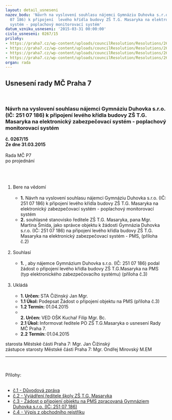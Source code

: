 ```yaml
---
layout: detail_usneseni
nazev_bodu: 'Návrh na vyslovení souhlasu nájemci Gymnáziu Duhovka s.r.o. (IČ: 251
  07 186) k připojení  levého křídla budovy ZŠ T.G. Masaryka na elektronický zabezpečovací
  systém - poplachový monitorovací systém'
datum_vzniku_usneseni: '2015-03-31 00:00:00'
cislo_usneseni: 0267/15
prilohy:
- https://praha7.cz/wp-content/uploads/councilResolution/Resolutions/26581/267_15_pril1.doc
- https://praha7.cz/wp-content/uploads/councilResolution/Resolutions/26581/17-15-p%c5%99.2.jpg
- https://praha7.cz/wp-content/uploads/councilResolution/Resolutions/26581/17-15-p%c5%99.3.doc
- https://praha7.cz/wp-content/uploads/councilResolution/Resolutions/26581/267_15_pril4.pdf
organ: rada
---
```

<div id="ucUsn_pList" class="usn">
	<span><h2>Usnesení rady MČ Praha 7 </h2>
<br></span><div class="standBody">
<span><h3>Návrh na vyslovení souhlasu nájemci Gymnáziu Duhovka s.r.o. (IČ: 251 07 186) k připojení  levého křídla budovy ZŠ T.G. Masaryka na elektronický zabezpečovací systém - poplachový monitorovací systém</h3></span><div class="center">
		<strong>č. 0267/15</strong><br>
	</div>
<div class="center">
		<strong>Ze dne 31.03.2015</strong><br><br>
	</div>Rada MČ P7<br>po projednání<br><br><br><ol>
<br><li>Bere na vědomí <br><ul>
<br><li>
<strong>1.</strong> Návrh na vyslovení souhlasu nájemci Gymnáziu Duhovka s.r.o. (IČ: 251 07 186) k připojení levého křídla budovy ZŠ T.G. Masaryka na elektronický zabezpečovací systém - poplachový monitorovací systém <br>
</li>
<li>
<strong>2.</strong> souhlasné stanovisko ředitele ZŠ T.G. Masaryka, pana Mgr. Martina Šmída, jako správce objektu k žádosti Gymnázia Duhovka s.r.o. (IČ: 251 07 186) na připojení levého křídla budovy ZŠ T.G. Masaryka na elektronický zabezpečovací systém - PMS, (příloha č.2)</li>
</ul>
<br>
</li>
<li>Souhlasí <br><ul>
<br><li>
<strong>1.</strong> , aby nájemce Gymnázium Duhovka s.r.o. (IČ: 251 07 186) podal žádost o připojení levého křídla budovy ZŠ T.G.Masaryka na PMS (typ elektronického zabezpečovacího systému) (příloha č.3) </li>
</ul>
<br>
</li>
<li>Ukládá <br><ul>
<br><li>
<strong>1. Určen: </strong>STA Čižinský Jan Mgr. <br>
</li>
<li>
<strong>1.1 Úkol: </strong>Podepsat Žádost o připojení objektu na PMS (příloha č.3) <br>
</li>
<li>
<strong>1.2 Termín: </strong>01.04.2015 <br>
</li>
<li>
<strong><br>2. Určen: </strong>VED OŠK Kuchař Filip Mgr. Bc. <br>
</li>
<li>
<strong>2.1 Úkol: </strong>Informovat ředitele PO ZŠ T.G.Masaryka o usnesení Rady MČ Praha 7. <br>
</li>
<li>
<strong>2.2 Termín: </strong>01.04.2015</li>
</ul>
</li>
</ol>starosta Městské části Praha 7: Mgr. Jan Čižinský<br>zástupce starosty Městské části Praha 7: Mgr. Ondřej Mirovský M.EM <br><hr>
<br><br>Přílohy: <br><ul>
<br><li>
<a href="/zdroj.aspx?typ=4&amp;Id=61732&amp;sh=-1369230315" target="_blank" title="Odkaz na soubor - 22 kB - nové okno">č.1 - Důvodová zpráva</a> <br>
</li>
<li>
<a href="/zdroj.aspx?typ=4&amp;id=61678&amp;sh=-1189312011" target="_blank" title="Odkaz na soubor - 38,5 kB - nové okno">č.2 - Vyjádření ředitele školy ZŠ T.G. Masaryka</a> <br>
</li>
<li>
<a href="/zdroj.aspx?typ=4&amp;id=61679&amp;sh=-1189409515" target="_blank" title="Odkaz na soubor - 161,5 kB - nové okno">č.3 - Žádost o připojení objektu na PMS zpracovaná Gymnáziem Duhovka s.r.o. (IČ: 251 07 186) </a><br>
</li>
<li>
<a href="/zdroj.aspx?typ=4&amp;Id=61733&amp;sh=-1369272267" target="_blank" title="Odkaz na soubor - 56 kB - nové okno">č.4 - Výpis z obchodního rejstříku</a> </li>
</ul>
</div>
</div>